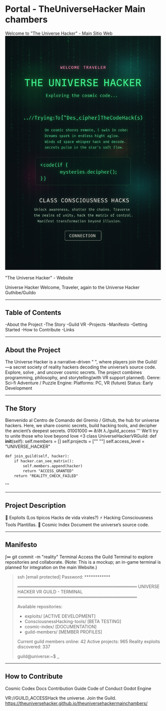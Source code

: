 # Portal - TheUniverseHacker Main chambers

Welcome to "The Universe Hacker" - Main Sitio Web
![ImagenAlternativaRepresentativadelPortal](preview.png)


"The Universe Hacker" - Website

Universe Hacker
Welcome, Traveler, again to the Universe Hacker Guthibe/Guildo 

 ---
Table of Contents
---
   -About the Project 
   -The Story
   -Guild VR
   -Projects
   -Manifesto
   -Getting Started 
   -How to Contribute
   -Links

---
About the Project
---
The Universe Hacker is a narrative-driven " ", where players join the Guild/—a secret society of reality hackers decoding the universe’s source code. Explore, solve , and uncover cosmic secrets. The project combines programming, philosophy, and storytelling(with VR support planned).
Genre: Sci-fi Adventure / Puzzle
Engine: 
Platforms: PC, VR (future)
Status: Early Development

---
The Story
---
Bienvenido al Centro de Comando del Gremio / Github, the hub for universe hackers. 
Here, we share cosmic secrets, build hacking tools, and decipher the ancient’s deepest secrets.
01001000 ∞ ∂/∂t λ./guild_access
'''
We'll try to unite those who love beyond love <3
class UniverseHackerVRGuild:
    def __init__(self):
        self.members = []
        self.projects = ["" ""]
        self.access_level = "UNIVERSE_HACKER"
    
    def join_guild(self, hacker):
        if hacker.can_see_matrix():
            self.members.append(hacker)
            return "ACCESS_GRANTED"
        return "REALITY_CHECK_FAILED"


'''

---
Project Description
---


   🌌 Exploits
       (Los tipicos Hacks de vida virales?)
   ⚡ Hacking Consciousness Tools
       Plantillas.
   📜 Cosmic Index
       Document the universe’s source code.



---
Manifesto
---
∫∞ git commit -m "reality"
Terminal
Access the Guild Terminal to explore repositories and collaborate. 
(Note: This is a mockup; an in-game terminal is planned for integration on the main Website.)
> ssh [email protected]
> Password: ************
> 
> ═══════════════════════════════════════
>  UNIVERSE HACKER VR GUILD - TERMINAL 
> ═══════════════════════════════════════
> 
> Available repositories:
> - exploits/     [ACTIVE DEVELOPMENT]
> - ConsciousnessHacking-tools/        [BETA TESTING]
> - cosmic-index/         [DOCUMENTATION]
> - guild-members/        [MEMBER PROFILES]
> 
> Current guild members online: 42
> Active projects: 965
> Reality exploits discovered: 337
> 
> guild@universe:~$ _



---
How to Contribute
---
Cosmic Codex Docs
Contribution Guide
Code of Conduct
Godot Engine


VR://GUILD_ACCESSHack the universe. Join the Guild.
https://theuniversehacker.github.io/theuniversehackermainchambers/
